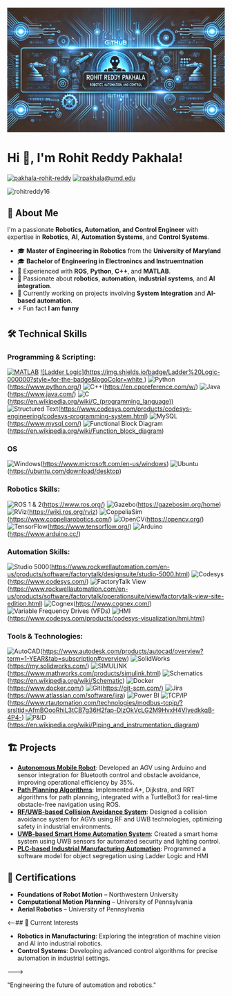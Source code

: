 
![MasterHead](github_banner_2.png)

# Hi 👋, I'm Rohit Reddy Pakhala! 


<p align="left">
<a href="https://linkedin.com/in/pakhala-rohit-reddy" target="blank"><img align="center" src="https://img.shields.io/badge/LinkedIn-0077B5?style=for-the-badge&logo=linkedin&logoColor=white" alt="pakhala-rohit-reddy"/></a>
<a href="mailto:rpakhala@umd.edu" target="blank"><img align="center" src="https://img.shields.io/badge/Gmail-D14836?style=for-the-badge&logo=gmail&logoColor=white" alt="rpakhala@umd.edu"/></a>
</p>

<p align="left"> <img src="https://komarev.com/ghpvc/?username=rohitreddy16&label=Profile%20views&color=0e75b6&style=flat" alt="rohitreddy16" /> </p>

## 🚀 About Me

I'm a passionate **Robotics, Automation, and Control Engineer** with expertise in **Robotics**, **AI**, **Automation Systems**, and **Control Systems**.

- 🎓 **Master of Engineering in Robotics** from the **University of Maryland**
- 🎓 **Bachelor of Engineering in Electronincs and Instruemtnation**
- 💼 Experienced with **ROS**, **Python**, **C++**, and **MATLAB**.
- 🌱 Passionate about **robotics**, **automation**, **industrial systems**, and **AI integration**.
- 🔭 Currently working on projects involving **System Integration** and **AI-based automation**.
- ⚡ Fun fact **I am funny**

## 🛠 Technical Skills

### **Programming & Scripting:**
[![MATLAB](https://img.shields.io/badge/MATLAB-0076A8?style=for-the-badge&logo=mathworks&logoColor=white)](https://www.mathworks.com/products/matlab.html)
[![Ladder Logic](https://img.shields.io/badge/Ladder%20Logic-000000?style=for-the-badge&logoColor=white ](https://en.wikipedia.org/wiki/Ladder_logic))
![Python](https://img.shields.io/badge/Python-3670A0?style=for-the-badge&logo=python&logoColor=ffdd54)(https://www.python.org/)
![C++](https://img.shields.io/badge/C++-00599C?style=for-the-badge&logo=cplusplus&logoColor=white)(https://en.cppreference.com/w/)
![Java](https://img.shields.io/badge/Java-ED8B00?style=for-the-badge&logo=java&logoColor=white)(https://www.java.com/)
![C](https://img.shields.io/badge/C-00599C?style=for-the-badge&logo=c&logoColor=white)(https://en.wikipedia.org/wiki/C_(programming_language))
![Structured Text](https://img.shields.io/badge/Structured%20Text-000000?style=for-the-badge&logoColor=white)(https://www.codesys.com/products/codesys-engineering/codesys-programming-system.html)
![MySQL](https://img.shields.io/badge/MySQL-4479A1?style=for-the-badge&logo=mysql&logoColor=white)(https://www.mysql.com/)
![Functional Block Diagram](https://img.shields.io/badge/Functional%20Block%20Diagram-000000?style=for-the-badge&logoColor=white)(https://en.wikipedia.org/wiki/Function_block_diagram)

### **OS**
![Windows](https://img.shields.io/badge/Windows-0078D6?style=for-the-badge&logo=windows&logoColor=white)(https://www.microsoft.com/en-us/windows)
![Ubuntu](https://img.shields.io/badge/Ubuntu-E95420?style=for-the-badge&logo=ubuntu&logoColor=white)(https://ubuntu.com/download/desktop)

### **Robotics Skills:**
![ROS 1 & 2](https://img.shields.io/badge/ROS-22314E?style=for-the-badge&logo=ros&logoColor=white)(https://www.ros.org/)
![Gazebo](https://img.shields.io/badge/Gazebo-9C27B0?style=for-the-badge&logo=gazebo&logoColor=white)(https://gazebosim.org/home)
![RViz](https://img.shields.io/badge/RViz-9C27B0?style=for-the-badge&logo=rviz&logoColor=white)(https://wiki.ros.org/rviz)
![CoppeliaSim](https://img.shields.io/badge/CoppeliaSim-0A0A0A?style=for-the-badge&logoColor=white)(https://www.coppeliarobotics.com/)
![OpenCV](https://img.shields.io/badge/OpenCV-5C3EE8?style=for-the-badge&logo=opencv&logoColor=white)(https://opencv.org/)
![TensorFlow](https://img.shields.io/badge/TensorFlow-FF6F00?style=for-the-badge&logo=tensorflow&logoColor=white)(https://www.tensorflow.org/)
![Arduino](https://img.shields.io/badge/Arduino-00979D?style=for-the-badge&logo=arduino&logoColor=white)(https://www.arduino.cc/)

### **Automation Skills:**
![Studio 5000](https://img.shields.io/badge/RSLogix%205000-000000?style=for-the-badge&logoColor=white)(https://www.rockwellautomation.com/en-us/products/software/factorytalk/designsuite/studio-5000.html)
![Codesys](https://img.shields.io/badge/Codesys%20Visualization-000000?style=for-the-badge&logoColor=white)(https://www.codesys.com/)
![FactoryTalk View](https://img.shields.io/badge/FactoryTalk%20View-000000?style=for-the-badge&logoColor=white)(https://www.rockwellautomation.com/en-us/products/software/factorytalk/operationsuite/view/factorytalk-view-site-edition.html)
![Cognex](https://img.shields.io/badge/Cognex-FFDB00?style=for-the-badge&logoColor=black)(https://www.cognex.com/)
![Variable Frequency Drives (VFDs)](https://img.shields.io/badge/VFDs-000000?style=for-the-badge&logoColor=white)
![HMI](https://img.shields.io/badge/HMI%20Design-000000?style=for-the-badge&logoColor=white)(https://www.codesys.com/products/codesys-visualization/hmi.html)

### **Tools & Technologies:**
![AutoCAD](https://img.shields.io/badge/AutoCAD-EE3124?style=for-the-badge&logo=autodesk&logoColor=white)(https://www.autodesk.com/products/autocad/overview?term=1-YEAR&tab=subscription#overview)
![SolidWorks](https://img.shields.io/badge/SolidWorks-FF8C00?style=for-the-badge&logo=solidworks&logoColor=white)(https://my.solidworks.com/)
![SIMULINK](https://img.shields.io/badge/SIMULINK-0076A8?style=for-the-badge&logo=matlab&logoColor=white)(https://www.mathworks.com/products/simulink.html)
![Schematics](https://img.shields.io/badge/Schematics-000000?style=for-the-badge&logoColor=white)(https://en.wikipedia.org/wiki/Schematic)
![Docker](https://img.shields.io/badge/Docker-2496ED?style=for-the-badge&logo=docker&logoColor=white)(https://www.docker.com/)
![Git](https://img.shields.io/badge/Git-F05032?style=for-the-badge&logo=git&logoColor=white)(https://git-scm.com/)
![Jira](https://img.shields.io/badge/Jira-0052CC?style=for-the-badge&logo=jira&logoColor=white)(https://www.atlassian.com/software/jira)
![Power BI](https://img.shields.io/badge/Power_BI-F2C811?style=for-the-badge&logo=powerbi&logoColor=black)
![TCP/IP](https://img.shields.io/badge/TCP/IP-000000?style=for-the-badge&logoColor=white)(https://www.rtautomation.com/technologies/modbus-tcpip/?srsltid=AfmBOooRhiL3tCB7g36H2fap-DlzOkVcLG2M9HvxH4VIyedkkqB-4P4-)
![P&ID](https://img.shields.io/badge/P%26ID-000000?style=for-the-badge&logoColor=white)(https://en.wikipedia.org/wiki/Piping_and_instrumentation_diagram)

## 🏗 Projects

- **[Autonomous Mobile Robot](https://github.com/RohitReddy16/Autonomous-Mobile-Robot)**: Developed an AGV using Arduino and sensor integration for Bluetooth control and obstacle avoidance, improving operational efficiency by 35%.
- **[Path Planning Algorithms](https://github.com/RohitReddy16/Project5_Improved-RRT)**: Implemented A\*, Dijkstra, and RRT algorithms for path planning, integrated with a TurtleBot3 for real-time obstacle-free navigation using ROS.
- **[RF/UWB-based Collision Avoidance System](https://github.com/RohitReddy16/Collision-Avoidance)**: Designed a collision avoidance system for AGVs using RF and UWB technologies, optimizing safety in industrial environments.
- **[UWB-based Smart Home Automation System](https://github.com/RohitReddy16/Smart-Home-Automation)**: Created a smart home system using UWB sensors for automated security and lighting control.
- **[PLC-based Industrial Manufacturing Automation](https://github.com/RohitReddy16/PLC-Object-Segregation)**: Programmed a software model for object segregation using Ladder Logic and HMI 

## 📜 Certifications

- **Foundations of Robot Motion** – Northwestern University
- **Computational Motion Planning** – University of Pennsylvania
- **Aerial Robotics** – University of Pennsylvania

<--## 🌱 Current Interests

- **Robotics in Manufacturing**: Exploring the integration of machine vision and AI into industrial robotics.
- **Control Systems**: Developing advanced control algorithms for precise automation in industrial settings.

--->

"Engineering the future of automation and robotics."
